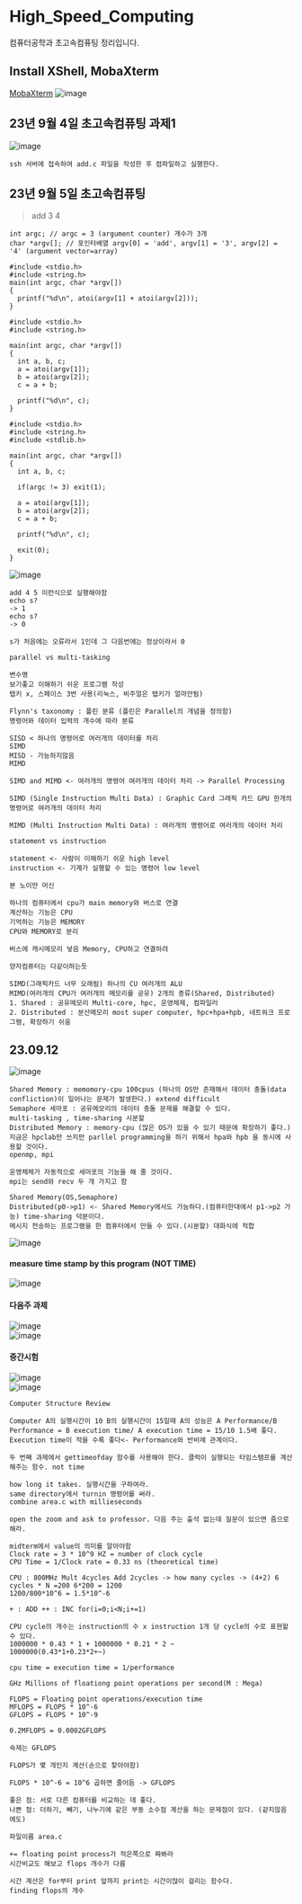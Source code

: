 # High_Speed_Computing
컴퓨터공학과 초고속컴퓨팅 정리입니다.

## Install XShell, MobaXterm
[MobaXterm](https://securityspecialist.tistory.com/141)
![image](https://github.com/wonttan/High_Speed_Computing/assets/58906858/c735a0f0-9ccf-48d9-866b-43da42c50b0b)

## 23년 9월 4일 초고속컴퓨팅 과제1
![image](https://github.com/wonttan/High_Speed_Computing/assets/58906858/96e53351-e401-446a-866f-53c308e5cb71)
```
ssh 서버에 접속하여 add.c 파일을 작성한 후 컴파일하고 실행한다.
```

## 23년 9월 5일 초고속컴퓨팅
>add 3 4
```
int argc; // argc = 3 (argument counter) 개수가 3개
char *argv[]; // 포인터배열 argv[0] = 'add', argv[1] = '3', argv[2] = '4' (argument vector=array)

#include <stdio.h>
#include <string.h>
main(int argc, char *argv[])
{
  printf("%d\n", atoi(argv[1] + atoi(argv[2]));
}
```
```
#include <stdio.h>
#include <string.h>

main(int argc, char *argv[])
{
  int a, b, c;
  a = atoi(argv[1]);
  b = atoi(argv[2]);
  c = a + b; 

  printf("%d\n", c);
}
```
```
#include <stdio.h>
#include <string.h>
#include <stdlib.h>

main(int argc, char *argv[])
{
  int a, b, c;

  if(argc != 3) exit(1);

  a = atoi(argv[1]);
  b = atoi(argv[2]);
  c = a + b;

  printf("%d\n", c);

  exit(0);
}
```
![image](https://github.com/wonttan/High_Speed_Computing/assets/58906858/2cea1e84-a4ab-4e68-9308-f6507c775075)
```
add 4 5 이런식으로 실행해야함
echo s?
-> 1 
echo s?
-> 0

s가 처음에는 오류라서 1인데 그 다음번에는 정상이라서 0
```
```
parallel vs multi-tasking

변수명 
보기좋고 이해하기 쉬운 프로그램 작성
탭키 x, 스페이스 3번 사용(리눅스, 비주얼은 탭키가 얼마안됨)

Flynn's taxonomy : 플린 분류 (플린은 Parallel의 개념을 정의함)
명령어와 데이터 입력의 개수에 따라 분류

SISD < 하나의 명령어로 여러개의 데이터를 처리
SIMD
MISD - 가능하지않음
MIMD

SIMD and MIMD <- 여러개의 명령어 여러개의 데이터 처리 -> Parallel Processing

SIMD (Single Instruction Multi Data) : Graphic Card 그래픽 카드 GPU 한개의 명령어로 여러개의 데이터 처리

MIMD (Multi Instruction Multi Data) : 여러개의 명령어로 여러개의 데이터 처리

statement vs instruction

statement <- 사람이 이해하기 쉬운 high level
instruction <- 기계가 실행할 수 있는 명령어 low level

본 노이만 머신

하나의 컴퓨터에서 cpu가 main memory와 버스로 연결
계산하는 기능은 CPU
기억하는 기능은 MEMORY
CPU와 MEMORY로 분리

버스에 캐시메모리 넣음 Memory, CPU하고 연결하려

양자컴퓨터는 다같이하는듯

SIMD(그래픽카드 너무 오래됨) 하나의 CU 여러개의 ALU
MIMD(여러개의 CPU가 여러개의 메모리를 공유) 2개의 종류(Shared, Distributed)
1. Shared : 공유메모리 Multi-core, hpc, 운영체제, 컴파일러
2. Distributed : 분산메모리 most super computer, hpc+hpa+hpb, 네트워크 프로그램, 확장하기 쉬움
```
## 23.09.12 
![image](https://github.com/wonchihyeon/High_Speed_Computing/assets/58906858/75a9f7c9-fc62-4ab4-bab6-73d2b93e4af0)
```
Shared Memory : memomory-cpu 100cpus (하나의 OS만 존재해서 데이터 충돌(data confliction)이 일어나는 문제가 발생한다.) extend difficult
Semaphore 세마포 : 공유메모리의 데이터 충돌 문제를 해결할 수 있다.
multi-tasking , time-sharing 시분할
Distributed Memory : memory-cpu (많은 OS가 있을 수 있기 때문에 확장하기 좋다.) 
지금은 hpclab만 쓰지만 parllel programming을 하기 위해서 hpa와 hpb 을 동시에 사용할 것이다.
openmp, mpi

운영체체가 자동적으로 세마포의 기능을 해 줄 것이다.
mpi는 send와 recv 두 개 가지고 함

Shared Memory(OS,Semaphore)
Distributed(p0->p1) <- Shared Memory에서도 가능하다.(컴퓨터한대에서 p1->p2 가능) time-sharing 덕분이다.
메시지 전송하는 프로그램을 한 컴퓨터에서 만들 수 있다.(시분할) 대화식에 적합
```
![image](https://github.com/wonchihyeon/High_Speed_Computing/assets/58906858/046858b0-5462-412c-86ac-2b8dfbdd37fd)   
#### measure time stamp by this program (NOT TIME)
![image](https://github.com/wonchihyeon/High_Speed_Computing/assets/58906858/da305b9f-5cc0-4f65-8bbe-e52831efc08d)    
#### 다음주 과제
![image](https://github.com/wonchihyeon/High_Speed_Computing/assets/58906858/9619a5f7-2621-42c7-af57-356a530b0546)    
![image](https://github.com/wonchihyeon/High_Speed_Computing/assets/58906858/fef2757c-18f0-408a-9849-c8e287ec556c)    
#### 중간시험 
![image](https://github.com/wonchihyeon/High_Speed_Computing/assets/58906858/e5b7ab78-8f96-476b-aeb7-564d755ad5d7)    
![image](https://github.com/wonchihyeon/High_Speed_Computing/assets/58906858/554efbb5-dc5b-4180-a119-71f361298573)    
```
Computer Structure Review

Computer A의 실행시간이 10 B의 실행시간이 15일때 A의 성능은 A Performance/B Performance = B execution time/ A execution time = 15/10 1.5배 좋다.
Execution time이 적을 수록 좋다<- Performance와 반비례 관계이다.

두 번째 과제에서 gettimeofday 함수를 사용해야 한다. 클럭이 실행되는 타임스탬프를 계산해주는 함수. not time

how long it takes. 실행시간을 구하여라.
same directory에서 turnin 명령어를 써라.
combine area.c with millieseconds

open the zoom and ask to professor. 다음 주는 출석 없는데 질문이 있으면 줌으로 해라.

midterm에서 value의 의미를 알아야함
Clock rate = 3 * 10^9 HZ = number of clock cycle
CPU Time = 1/Clock rate = 0.33 ns (theoretical time)

CPU : 800MHz Mult 4cycles Add 2cycles -> how many cycles -> (4+2) 6 cycles * N =200 6*200 = 1200
1200/800*10^6 = 1.5*10^-6

+ : ADD ++ : INC for(i=0;i<N;i+=1)

CPU cycle의 개수는 instruction의 수 x instruction 1개 당 cycle의 수로 표현할 수 있다.
1000000 * 0.43 * 1 + 1000000 * 0.21 * 2 ~
1000000(0.43*1+0.23*2+~)

cpu time = execution time = 1/performance

GHz Millions of floationg point operations per second(M : Mega)

FLOPS = Floating point operations/execution time
MFLOPS = FLOPS * 10^-6
GFLOPS = FLOPS * 10^-9

0.2MFLOPS = 0.0002GFLOPS

숙제는 GFLOPS

FLOPS가 몇 개인지 계산(손으로 찾아야함)

FLOPS * 10^-6 = 10^6 곱하면 줄어듬 -> GFLOPS

좋은 점: 서로 다른 컴퓨터를 비교하는 데 좋다.
나쁜 점: 더하기, 빼기, 나누기에 같은 부동 소수점 계산을 하는 문제점이 있다. (같지않음에도)

파일이름 area.c

+= floating point process가 적은쪽으로 짜봐라
시간비교도 해보고 flops 개수가 다름

시간 계산은 for부터 print 앞까지 print는 시간이많이 걸리는 함수다.
finding flops의 개수 
```
